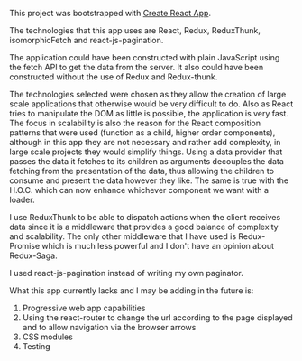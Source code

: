 This project was bootstrapped with [Create React App](https://github.com/facebookincubator/create-react-app).

The technologies that this app uses are React, Redux, ReduxThunk, isomorphicFetch
and react-js-pagination.

The application could have been constructed with plain JavaScript using the fetch API to get the data from the server. It also could have been constructed without the use of Redux and Redux-thunk.

The technologies selected were chosen as they allow the creation of large scale applications that otherwise would be very difficult to do. Also as React tries to manipulate the DOM as little is possible, the application is very fast.
The focus in scalability is also the reason for the React composition patterns that were used (function as a child, higher order components), although in this app they are not necessary and rather add complexity, in large scale projects they would simplify things.
Using a data provider that passes the data it fetches to its children as arguments decouples the data fetching from the presentation of the data, thus allowing the children to consume and present the data however they like. The same is true with the H.O.C. which can now enhance whichever component we want with a loader.

I use ReduxThunk to be able to dispatch actions when the client receives data since it is a middleware that provides a good balance of complexity and scalability. The only other middleware that I have used is Redux-Promise which is much less powerful and I don't have an opinion about Redux-Saga.

I used react-js-pagination instead of writing my own paginator.

What this app currently lacks and I may be adding in the future is:

1.  Progressive web app capabilities
2.  Using the react-router to change the url according to the page displayed and
    to allow navigation via the browser arrows
3.  CSS modules
4.  Testing
